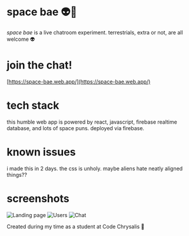 # space bae 👽💋

*space bae* is a live chatroom experiment. terrestrials, extra or not, are all welcome 👽

# join the chat!

[https://space-bae.web.app/](https://space-bae.web.app/)

# tech stack

this humble web app is powered by react, javascript, firebase realtime database, and lots of space puns. deployed via firebase.

# known issues

i made this in 2 days. the css is unholy. maybe aliens hate neatly aligned things??

# screenshots

![Landing page](https://github.com/heysivani/spacebae/blob/staging/screenshots/landing.png)
![Users](https://github.com/heysivani/spacebae/blob/staging/screenshots/users.png)
![Chat](https://github.com/heysivani/spacebae/blob/staging/screenshots/chat.png)

Created during my time as a student at Code Chrysalis 🦋
